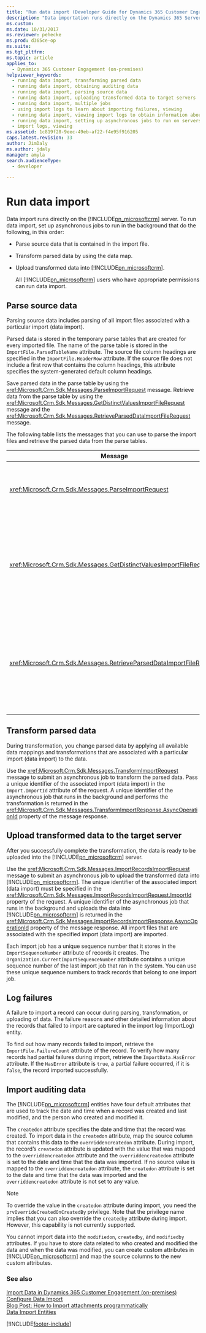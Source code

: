 ```yaml
---
title: "Run data import (Developer Guide for Dynamics 365 Customer Engagement (on-premises)) | MicrosoftDocs"
description: "Data importation runs directly on the Dynamics 365 Server, and requires three asynchronous jobs for parsing, map-guided transformation, and uploading."
ms.custom: 
ms.date: 10/31/2017
ms.reviewer: pehecke
ms.prod: d365ce-op
ms.suite: 
ms.tgt_pltfrm: 
ms.topic: article
applies_to: 
  - Dynamics 365 Customer Engagement (on-premises)
helpviewer_keywords: 
  - running data import, transforming parsed data
  - running data import, obtaining auditing data
  - running data import, parsing source data
  - running data import, uploading transformed data to target servers
  - running data import, multiple jobs
  - using import logs to learn about importing failures, viewing
  - running data import, viewing import logs to obtain information about importing failures
  - running data import, setting up asynchronous jobs to run on servers
  - import logs, viewing
ms.assetid: 1c819f28-9eec-49eb-af22-f4e95f916205
caps.latest.revision: 33
author: JimDaly
ms.author: jdaly
manager: amyla
search.audienceType: 
  - developer

---
```

# Run data import

Data import runs directly on the [!INCLUDE[pn_microsoftcrm](../includes/pn-microsoftcrm.md)] server. To run data import, set up asynchronous jobs to run in the background that do the following, in this order:  
  
- Parse source data that is contained in the import file.  
  
- Transform parsed data by using the data map.  
  
- Upload transformed data into [!INCLUDE[pn_microsoftcrm](../includes/pn-microsoftcrm.md)].  
  
  All [!INCLUDE[pn_microsoftcrm](../includes/pn-microsoftcrm.md)] users who have appropriate permissions can run data import.  
  
<a name="parse"></a>   
## Parse source data  
 Parsing source data includes parsing of all import files associated with a particular import (data import).  
  
 Parsed data is stored in the temporary parse tables that are created for every imported file. The name of the parse table is stored in the `ImportFile.ParsedTableName` attribute. The source file column headings are specified in the `ImportFile.HeaderRow` attribute. If the source file does not include a first row that contains the column headings, this attribute specifies the system-generated default column headings.  
  
 Save parsed data in the parse table by using the <xref:Microsoft.Crm.Sdk.Messages.ParseImportRequest> message. Retrieve data from the parse table by using the <xref:Microsoft.Crm.Sdk.Messages.GetDistinctValuesImportFileRequest> message and the <xref:Microsoft.Crm.Sdk.Messages.RetrieveParsedDataImportFileRequest> message.  
  
 The following table lists the messages that you can use to parse the import files and retrieve the parsed data from the parse tables.  
  
|Message|Description|  
|-------------|-----------------|  
|<xref:Microsoft.Crm.Sdk.Messages.ParseImportRequest>|Submits an asynchronous job that parses all import files associated with the specified import (data import). Pass the ID of the associated import (data import) in the <xref:Microsoft.Crm.Sdk.Messages.ParseImportRequest.ImportId> property of this request. The ID of the asynchronous job that runs in the background and performs parsing of data is returned in the <xref:Microsoft.Crm.Sdk.Messages.ParseImportResponse.AsyncOperationId> property of the message response.|  
|<xref:Microsoft.Crm.Sdk.Messages.GetDistinctValuesImportFileRequest>|Returns distinct values for a column in the source file that contains list values. Pass the ID of the associated import file in the <xref:Microsoft.Crm.Sdk.Messages.GetHeaderColumnsImportFileRequest.ImportFileId> property of this request. The distinct values are returned in an array of strings, in the <xref:Microsoft.Crm.Sdk.Messages.GetDistinctValuesImportFileResponse.Values> property of the message response. Use this message only after you have created a parse table by using the <xref:Microsoft.Crm.Sdk.Messages.ParseImportRequest> message. **Important:**  Do not use this message after you use the <xref:Microsoft.Crm.Sdk.Messages.ImportRecordsImportRequest> message. You cannot access the parse table after the import job submitted by the <xref:Microsoft.Crm.Sdk.Messages.ImportRecordsImportRequest> message has finished running.|  
|<xref:Microsoft.Crm.Sdk.Messages.RetrieveParsedDataImportFileRequest>|Retrieves the data from the parse table. Pass the ID of the associated import file in the <xref:Microsoft.Crm.Sdk.Messages.RetrieveParsedDataImportFileRequest.ImportFileId> property of this request. The parsed data is returned in a two-dimensional array of strings in the <xref:Microsoft.Crm.Sdk.Messages.RetrieveParsedDataImportFileResponse.Values> property of the message response. The data is returned with the same column order as the column order in the source file. Use this message only after you have created a parse table by using the <xref:Microsoft.Crm.Sdk.Messages.ParseImportRequest> message. **Important:**  Do not use this message after you use the <xref:Microsoft.Crm.Sdk.Messages.ImportRecordsImportRequest> message. You cannot access the parse table after the import job submitted by the `ImportRecordsMessage` message has finished running.|  
  
<a name="transform"></a>   
## Transform parsed data  
 During transformation, you change parsed data by applying all available data mappings and transformations that are associated with a particular import (data import) to the data.  
  
 Use the <xref:Microsoft.Crm.Sdk.Messages.TransformImportRequest> message to submit an asynchronous job to transform the parsed data. Pass a unique identifier of the associated import (data import) in the `Import.ImportId` attribute of the request. A unique identifier of the asynchronous job that runs in the background and performs the transformation is returned in the <xref:Microsoft.Crm.Sdk.Messages.TransformImportResponse.AsyncOperationId> property of the message response.  
  
<a name="upload"></a>   
## Upload transformed data to the target server  
 After you successfully complete the transformation, the data is ready to be uploaded into the [!INCLUDE[pn_microsoftcrm](../includes/pn-microsoftcrm.md)] server.  
  
 Use the <xref:Microsoft.Crm.Sdk.Messages.ImportRecordsImportRequest> message to submit an asynchronous job to upload the transformed data into [!INCLUDE[pn_microsoftcrm](../includes/pn-microsoftcrm.md)]. The unique identifier of the associated import (data import) must be specified in the <xref:Microsoft.Crm.Sdk.Messages.ImportRecordsImportRequest.ImportId> property of the request. A unique identifier of the asynchronous job that runs in the background and uploads the data into [!INCLUDE[pn_microsoftcrm](../includes/pn-microsoftcrm.md)] is returned in the <xref:Microsoft.Crm.Sdk.Messages.ImportRecordsImportResponse.AsyncOperationId> property of the message response. All import files that are associated with the specified import (data import) are imported.  
  
 Each import job has a unique sequence number that it stores in the `ImportSequenceNumber` attribute of records it creates. The `Organization.CurrentImportSequenceNumber` attribute contains a unique sequence number of the last import job that ran in the system. You can use these unique sequence numbers to track records that belong to one import job.  
  
<a name="log"></a>   
## Log failures  
 A failure to import a record can occur during parsing, transformation, or uploading of data. The failure reasons and other detailed information about the records that failed to import are captured in the import log (ImportLog) entity.  
  
 To find out how many records failed to import, retrieve the `ImportFile.FailureCount` attribute of the record. To verify how many records had partial failures during import, retrieve the `ImportData.HasError` attribute. If the `HasError` attribute is `true`, a partial failure occurred, if it is `false`, the record imported successfully.  
  
<a name="import_audit"></a>   
## Import auditing data  
 The [!INCLUDE[pn_microsoftcrm](../includes/pn-microsoftcrm.md)] entities have four default attributes that are used to track the date and time when a record was created and last modified, and the person who created and modified it.  
  
 The `createdon` attribute specifies the date and time that the record was created. To import data in the `createdon` attribute, map the source column that contains this data to the `overriddencreatedon` attribute. During import, the record’s `createdon` attribute is updated with the value that was mapped to the `overriddencreatedon` attribute and the `overriddencreatedon` attribute is set to the date and time that the data was imported. If no source value is mapped to the `overriddencreatedon` attribute, the `createdon` attribute is set to the date and time that the data was imported and the `overriddencreatedon` attribute is not set to any value.  
  
> [!NOTE]
>  To override the value in the `createdon` attribute during import, you need the `prvOverrideCreatedOnCreatedBy` privilege. Note that the privilege name implies that you can also override the `createdby` attribute during import. However, this capability is not currently supported.  
  
 You cannot import data into the `modifiedon`, `createdby`, and `modifiedby` attributes. If you have to store data related to who created and modified the data and when the data was modified, you can create custom attributes in [!INCLUDE[pn_microsoftcrm](../includes/pn-microsoftcrm.md)] and map the source columns to the new custom attributes.  
  
### See also  
 [Import Data in Dynamics 365 Customer Engagement (on-premises)](import-data.md)   
 [Configure Data Import](configure-data-import.md)   
 [Blog Post: How to Import attachments programmatically](https://blogs.msdn.com/b/crm/archive/2012/08/06/how-to-import-attachments-programmatically.aspx)   
 [Data Import Entities](data-import-entities.md)


[!INCLUDE[footer-include](../../../includes/footer-banner.md)]